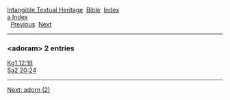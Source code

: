 [Intangible Textual Heritage](../../index)  [Bible](../index) 
[Index](index)   
[a Index](_a_)  
  [Previous](c00226)  [Next](c00228) 

------------------------------------------------------------------------

### &lt;adoram&gt; 2 entries

[Kg1 12:18](../kjv/kg1012.htm#018)  
[Sa2 20:24](../kjv/sa2020.htm#024)  

------------------------------------------------------------------------

[Next: adorn (2)](c00228)
